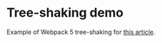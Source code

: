 # Tree-shaking demo

Example of Webpack 5 tree-shaking for [this article](https://www.codefarmer.tw/tree-shaking).
